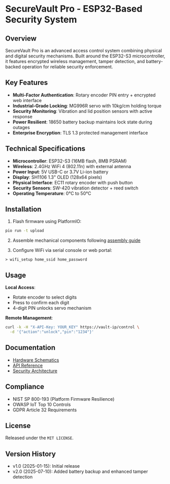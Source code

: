 # SecureVault Pro - ESP32-Based Security System

## Overview  
SecureVault Pro is an advanced access control system combining physical and digital security mechanisms. Built around the ESP32-S3 microcontroller, it features encrypted wireless management, tamper detection, and battery-backed operation for reliable security enforcement.  

## Key Features  
- **Multi-Factor Authentication**: Rotary encoder PIN entry + encrypted web interface  
- **Industrial-Grade Locking**: MG996R servo with 10kg/cm holding torque  
- **Security Monitoring**: Vibration and lid position sensors with active response  
- **Power Resilient**: 18650 battery backup maintains lock state during outages  
- **Enterprise Encryption**: TLS 1.3 protected management interface  

## Technical Specifications  
- **Microcontroller**: ESP32-S3 (16MB flash, 8MB PSRAM)  
- **Wireless**: 2.4GHz WiFi 4 (802.11n) with external antenna  
- **Power Input**: 5V USB-C or 3.7V Li-ion battery  
- **Display**: SH1106 1.3" OLED (128x64 pixels)  
- **Physical Interface**: EC11 rotary encoder with push button  
- **Security Sensors**: SW-420 vibration detector + reed switch  
- **Operating Temperature**: 0°C to 50°C  

## Installation  
1. Flash firmware using PlatformIO:  
```bash
pio run -t upload
```  

2. Assemble mechanical components following [assembly guide](enclosure/assembly_guide.md)  

3. Configure WiFi via serial console or web portal:  
```
> wifi_setup home_ssid home_password
```  

## Usage  
**Local Access**:  
- Rotate encoder to select digits  
- Press to confirm each digit  
- 4-digit PIN unlocks servo mechanism  

**Remote Management**:  
```bash
curl -k -H "X-API-Key: YOUR_KEY" https://vault-ip/control \
  -d '{"action":"unlock","pin":"1234"}'
```  

## Documentation  
- [Hardware Schematics](hardware/schematics/Electrical_schematics.md)  
- [API Reference](docs/api_reference.md)  
- [Security Architecture](docs/security_features.md)  

## Compliance  
- NIST SP 800-193 (Platform Firmware Resilience)  
- OWASP IoT Top 10 Controls  
- GDPR Article 32 Requirements  

## License  
Released under the `MIT LICENSE`.

## Version History  
- v1.0 (2025-01-15): Initial release  
- v2.0 (2025-07-10): Added battery backup and enhanced tamper detection
